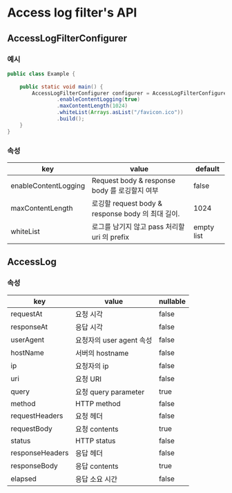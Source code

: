 # Access log filter's API

## AccessLogFilterConfigurer

### 예시
```java
public class Example {
    
    public static void main() {
        AccessLogFilterConfigurer configurer = AccessLogFilterConfigurer.builder()
                .enableContentLogging(true)
                .maxContentLength(1024)
                .whiteList(Arrays.asList("/favicon.ico"))
                .build();
    }
}
```

### 속성
| key | value | default |
| --- | --- | --- |
| enableContentLogging | Request body & response body 를 로깅할지 여부 | false |
| maxContentLength | 로깅할 request body & response body 의 최대 길이. | 1024 |
| whiteList | 로그를 남기지 않고 pass 처리할 uri 의 prefix | empty list |

## AccessLog

### 속성
| key | value | nullable |
| --- | --- | --- |
| requestAt | 요청 시각 | false
| responseAt | 응답 시각 | false
| userAgent | 요청자의 user agent 속성 | false 
| hostName | 서버의 hostname | false
| ip | 요청자의 ip | false
| uri | 요청 URI | false
| query | 요청 query parameter | true
| method | HTTP method | false
| requestHeaders | 요청 헤더 | false
| requestBody | 요청 contents | true
| status | HTTP status | false
| responseHeaders | 응답 헤더 | false
| responseBody | 응답 contents | true
| elapsed | 응답 소요 시간 | false
